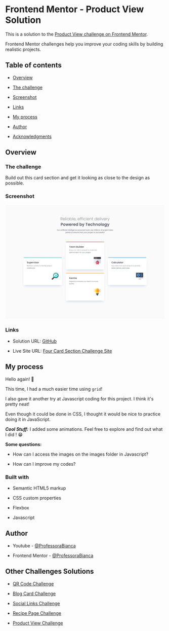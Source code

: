 

# Frontend Mentor - Product View Solution

  

This is a solution to the [Product View challenge on Frontend Mentor](https://www.frontendmentor.io/challenges/product-preview-card-component-GO7UmttRfa).

Frontend Mentor challenges help you improve your coding skills by building realistic projects.

  
  
  

## Table of contents

  

- [Overview](#overview)

- [The challenge](#the-challenge)

- [Screenshot](#screenshot)

- [Links](#links)

- [My process](#my-process)

- [Author](#author)

- [Acknowledgments](#acknowledgments)

  

## Overview

  

### The challenge

  

Build out this card section and get it looking as close to the design as possible.

  

### Screenshot

  

![](./images/desktop-design.jpg)

  

### Links

  

- Solution URL: [GitHub](https://github.com/ProfessoraBianca/FourCardSectionChallenge)

- Live Site URL: [Four Card Section Challenge Site](https://product-view-challenge-pi.vercel.app/)

  

## My process

Hello again!  👋

This time, I had a much easier time using `grid`! 

I also gave it another try at Javascript coding for this project. I think it's pretty neat!

Even though it could be done in CSS, I thought it would be nice to practice doing it in JavaScript.
  
  ***Cool Stuff:*** I added some animations. Feel free to explore and find out what I did ! 😁

**Some questions:**

-   How can I access the images on the images folder in Javascript?
    
-   How can I improve my codes?


### Built with

- Semantic HTML5 markup

- CSS custom properties

- Flexbox

- Javascript


## Author


- Youtube - [@ProfessoraBianca](https://www.youtube.com/@ProfessoraBianca/)

- Frontend Mentor - [@ProfessoraBianca](https://www.frontendmentor.io/profile/ProfessoraBianca)



## Other Challenges Solutions



- [QR Code Challenge](https://github.com/ProfessoraBianca/QRcodeChallenge)

- [Blog Card Challenge](https://github.com/ProfessoraBianca/BlogCardChallenge)

- [Social Links Challenge](https://github.com/ProfessoraBianca/SocialLinksChallenge)

- [Recipe Page Challenge](https://github.com/ProfessoraBianca/RecipePageChallenge)

- [Product View Challenge](https://github.com/ProfessoraBianca/ProductViewChallenge)



